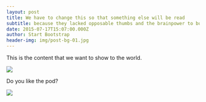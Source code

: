 ```yaml
---
layout: post
title: We have to change this so that something else will be read
subtitle: because they lacked opposable thumbs and the brainpower to build a space program.
date: 2015-07-17T15:07:00.000Z
author: Start Bootstrap
header-img: img/post-bg-01.jpg
---
```



This is the content that we want to show to the world.

![](http://1.bp.blogspot.com/_gOjV3ob40Jc/S9KLlExM4JI/AAAAAAAAAHk/vL0jhIGp_oQ/s1600/090924_blob-007015A.jpg)

Do you like the pod?

![](http://1.bp.blogspot.com/-eiXzo-atSr8/UEHKhTEV3JI/AAAAAAAAAOM/93CB7WLPUrg/s1600/blob-living-pod-5.jpg)
